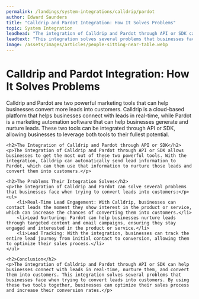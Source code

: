 ```yaml
---
permalink: /landings/system-integrations/calldrip/pardot
author: Edward Saunders
title: "Calldrip and Pardot Integration: How It Solves Problems"
topic: System Integration
leadhead: "The integration of Calldrip and Pardot through API or SDK can help businesses connect with leads in real-time, nurture them, and convert them into customers"
leadtext: "This integration solves several problems that businesses face when trying to convert leads into customers. By using these two tools together, businesses can optimize their sales process and increase their conversion rates."
image: /assets/images/articles/people-sitting-near-table.webp
---
```

<div class="arttext">	<h1>Calldrip and Pardot Integration: How It Solves Problems</h1>
	<p>Calldrip and Pardot are two powerful marketing tools that can help businesses convert more leads into customers. Calldrip is a cloud-based platform that helps businesses connect with leads in real-time, while Pardot is a marketing automation software that can help businesses generate and nurture leads. These two tools can be integrated through API or SDK, allowing businesses to leverage both tools to their fullest potential.</p>

	<h2>The Integration of Calldrip and Pardot through API or SDK</h2>
	<p>The integration of Calldrip and Pardot through API or SDK allows businesses to get the most out of these two powerful tools. With the integration, Calldrip can automatically send lead information to Pardot, which can then use that information to nurture those leads and convert them into customers.</p>

	<h2>The Problems Their Integration Solves</h2>
	<p>The integration of Calldrip and Pardot can solve several problems that businesses face when trying to convert leads into customers:</p>
	<ul>
		<li>Real-Time Lead Engagement: With Calldrip, businesses can contact leads the moment they show interest in the product or service, which can increase the chances of converting them into customers.</li>
		<li>Lead Nurturing: Pardot can help businesses nurture leads through targeted content and email campaigns, ensuring they stay engaged and interested in the product or service.</li>
		<li>Lead Tracking: With the integration, businesses can track the entire lead journey from initial contact to conversion, allowing them to optimize their sales process.</li>
	</ul>

	<h2>Conclusion</h2>
	<p>The integration of Calldrip and Pardot through API or SDK can help businesses connect with leads in real-time, nurture them, and convert them into customers. This integration solves several problems that businesses face when trying to convert leads into customers. By using these two tools together, businesses can optimize their sales process and increase their conversion rates.</p>
</div>